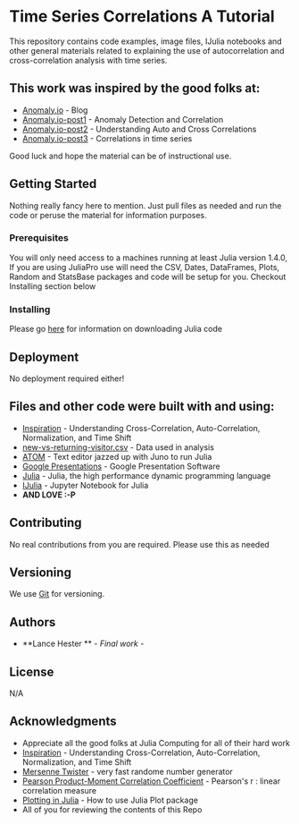 # Time Series Correlations A Tutorial

This repository contains code examples, image files, IJulia notebooks and other general materials related
to explaining the use of autocorrelation and cross-correlation analysis with time series.<br>

## This work was inspired by the good folks at:

* [Anomaly.io](https://anomaly.io/index.html) - Blog
* [Anomaly.io-post1](https://anomaly.io/detect-anomalies-in-correlated-time-series/index.html) - Anomaly Detection and Correlation
* [Anomaly.io-post2](https://anomaly.io/understand-auto-cross-correlation-normalized-shift/index.html#/cross_correlation) - Understanding Auto and Cross Correlations
* [Anomaly.io-post3](https://anomaly.io/detect-correlation-time-series/index.html) - Correlations in time series


Good luck and hope the material can be of instructional use. <br>


## Getting Started

Nothing really fancy here to mention. Just pull files as needed and run the code or
peruse the material for information purposes. <br>


### Prerequisites

You will only need access to a machines running at least Julia version 1.4.0, If you are using JuliaPro use will need the CSV, Dates, DataFrames, Plots, Random and StatsBase packages and code will be setup for you. Checkout Installing section below<br>


### Installing

Please go [here](https://julialang.org/downloads) for information on downloading Julia code <br>


## Deployment

No deployment required either!

## Files and other code were built with and using:

* [Inspiration](https://anomaly.io/understand-auto-cross-correlation-normalized-shift/index.html#/cross_correlation) - Understanding Cross-Correlation, Auto-Correlation, Normalization, and Time Shift
* [new-vs-returning-visitor.csv](https://anomaly.io/detect-anomalies-in-correlated-time-series/index.html) - Data used in analysis
* [ATOM](https://atom.io) - Text editor jazzed up with Juno to run Julia
* [Google Presentations](https://www.google.com) - Google Presentation Software
* [Julia](https://julialang.org) - Julia, the high performance dynamic programming language
* [IJulia](https://github.com/JuliaLang/IJulia.jl) - Jupyter Notebook for Julia 
* **AND LOVE :-P**

## Contributing

No real contributions from you are required. Please use this as needed

## Versioning

We use [Git](http://semver.org/) for versioning.


## Authors

* **Lance Hester ** - *Final work* - 


## License

N/A


## Acknowledgments

* Appreciate all the good folks at Julia Computing for all of their hard work
* [Inspiration](https://anomaly.io/understand-auto-cross-correlation-normalized-shift/index.html#/cross_correlation) - Understanding Cross-Correlation, Auto-Correlation, Normalization, and Time Shift
* [Mersenne Twister](http://www.math.sci.hiroshima-u.ac.jp/~m-mat/MT/emt.html) - very fast randome number generator
* [Pearson Product-Moment Correlation Coefficient](https://en.wikipedia.org/wiki/Pearson_correlation_coefficient) - Pearson's r : linear correlation measure
* [Plotting in Julia](https://docs.juliaplots.org/latest/tutorial/) - How to use Julia Plot package
* All of you for reviewing the contents of this Repo
